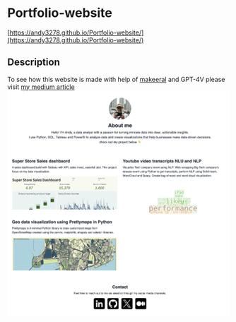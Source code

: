 # Portfolio-website
[https://andy3278.github.io/Portfolio-website/](https://andy3278.github.io/Portfolio-website/)
 
## Description
To see how this website is made with help of [makeeral](https://makereal.tldraw.com) and GPT-4V please visit [my medium article](https://medium.com/@andy456333/i-draw-a-ui-layout-and-this-tool-turn-it-to-website-41dd167af3ee)
 ![view of the website](./image/One%20Page%20Portfolio.png)
